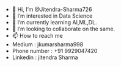 - 👋 Hi, I’m @Jitendra-Sharma726
- 👀 I’m interested in Data Science 
- 🌱 I’m currently learning AI,ML,DL.
- 💞️ I’m looking to collaborate on the same.
- 📫 How to reach me
- Medium : jkumarsharma998
- Phone number : +91 9929047420
- Linkedin : jitendra Sharma


